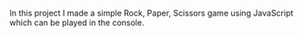 In this project I made a simple Rock, Paper, Scissors game using JavaScript which can be played in the console.
